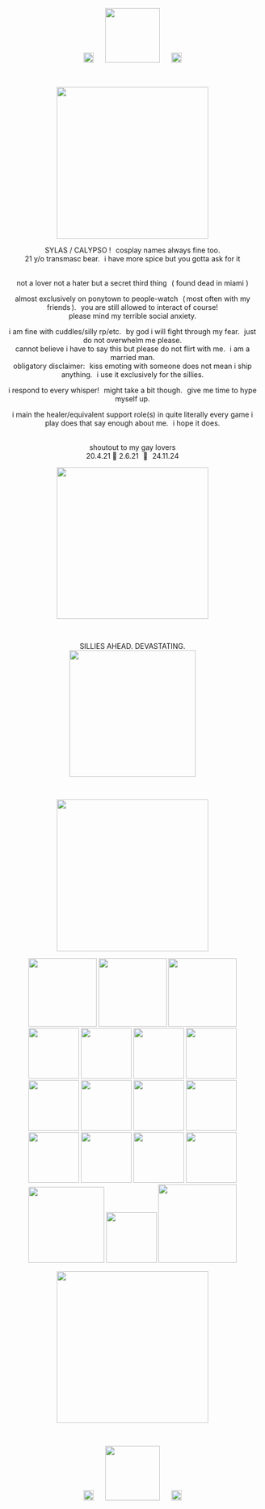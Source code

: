 <p align="center">
<img width="15" src="https://pix.crd.co/assets/images/gallery07/a1f10736.gif?v=cf5fcef5"> <img width="20" src="https://64.media.tumblr.com/49b349fafe4c236a3a1a47d9ef9a505a/e1406b377f44e2a5-01/s75x75_c1/59511014ca92fdb9259ea48ce2f0d60da00a0aef.gif"> <img width="15" src="https://pix.crd.co/assets/images/gallery07/a1f10736.gif?v=cf5fcef5"> <img width="108" src="https://64.media.tumblr.com/fbdc8361f63f4fae61053022ad352904/692bf70aefc8b3b6-46/s250x400/911e4398b503d41e044d55ff61a91156cfea5fa8.gif"> <img width="15" src="https://pix.crd.co/assets/images/gallery07/a1f10736.gif?v=cf5fcef5"> <img width="20" src="https://64.media.tumblr.com/49b349fafe4c236a3a1a47d9ef9a505a/e1406b377f44e2a5-01/s75x75_c1/59511014ca92fdb9259ea48ce2f0d60da00a0aef.gif"> <img width="15" src="https://pix.crd.co/assets/images/gallery07/a1f10736.gif?v=cf5fcef5">
<p align="center"><br/>

<p align="center">  <img width="300" src="https://watermelon.crd.co/assets/images/gallery19/218a3d75.png?v=9a76615e">

<p align="center"> SYLAS / CALYPSO ! cosplay names always fine too.<br/> 21 y/o transmasc bear. i have more spice but you gotta ask for it
<p align="center"><br/> not a lover not a hater but a secret third thing ( found dead in miami )
<p align="center"> almost exclusively on ponytown to people-watch ( most often with my friends ). you are still allowed to interact of course!  <br/> please mind my terrible social anxiety.
<p align="center"> i am fine with cuddles/silly rp/etc. by god i will fight through my fear. just do not overwhelm me please.  <br/> cannot believe i have to say this but please do not flirt with me. i am a married man.  <br/> obligatory disclaimer: kiss emoting with someone does not mean i ship anything. i use it exclusively for the sillies.
<p align="center"> i respond to every whisper! might take a bit though. give me time to hype myself up.
<p align="center"> i main the healer/equivalent support role(s) in quite literally every game i play does that say enough about me. i hope it does.
<p align="center"><br/> shoutout to my gay lovers<br/> 20.4.21 💐 2.6.21 💐 24.11.24

<p align="center">  <img width="300" src="https://watermelon.crd.co/assets/images/gallery19/218a3d75.png?v=9a76615e">


<p align="center"><br/> 
  
<p align="center">
  SILLIES AHEAD. DEVASTATING.<br/>  <img width="250" src="https://i.etsystatic.com/7423546/r/il/2e9e6c/1394995814/il_570xN.1394995814_l7l4.jpg">
<p align="center"><br/> 


<p align="center">  <img width="300" src="https://watermelon.crd.co/assets/images/gallery19/218a3d75.png?v=9a76615e">

<p align="center">  <img width="135" src="https://64.media.tumblr.com/d0f3ac5e11c59060b724bb66f681ecd3/bfaaeb60d3ffc0b4-ac/s100x200/745ba25aa5eaeeb69e37a9d872cd2296f8e95e0a.pnj">  <img width="135" src="https://64.media.tumblr.com/e4db4738aad544b8975e0f60b10cd4eb/67e8e56a4c66369c-41/s100x200/aea2262b6f2ca5919b1bad5054e0588ebd8161a0.pnj">  <img width="135" src="https://64.media.tumblr.com/fa02b46b8b5500870223b2129d7218a9/473928ea48888009-8b/s100x200/2497b93bee99cd43c3e6de6886b7b3bc46bcced7.pnj"><br/>  <img width="100" src="https://64.media.tumblr.com/af15735d52c8419cfd065f2cfe211f19/d6d0467adff246c0-aa/s100x200/e71fae2e061a19d9f7b392f39c9c514e8d6fa5cf.pnj">  <img width="100" src="https://64.media.tumblr.com/844652d1cf8d2c0fab25d6dd0c199452/473928ea48888009-d1/s100x200/e713bd7fe02ec050ecd9cda77e85c0378864a3ee.jpg">  <img width="100" src="https://64.media.tumblr.com/927c992ab3abb7a390d8c4ce7c12eceb/8c49db604b0f3002-b5/s100x200/4be5f9cf95ee416dd2f7e89dd3cea35274ae73da.pnj">  <img width="100" src="https://64.media.tumblr.com/81aa99e18bb73c638b8312c799ab953e/f1413ef45abf2485-61/s100x200/0bd9497a3a804d70b4e48d2b53ddb984d21a72f7.pnj"><br/>  <img width="100" src="https://64.media.tumblr.com/39264ca2b4a756d2c8b73eb74b12e6da/60c5ad8adf4aa63e-34/s250x400/255c6d1a0cb4ce0a8b7ee30c8a574e6d904b149a.gif">  <img width="100" src="https://64.media.tumblr.com/4687472d4ff6923d4aa5a820ba3df44f/6f072ea04e7b6c72-aa/s100x200/e8e963af1edbeec4fff0ff5f1ea600b41daa5f96.pnj">  <img width="100" src="https://64.media.tumblr.com/17e7f51e27c14f4360739a4113306e51/473928ea48888009-16/s100x200/4a5cf44a6826e8a31ad60bdfcd9598dac73eddeb.jpg">  <img width="100" src="https://64.media.tumblr.com/23e7d37b38234f55811b6ede1c4635af/6eac0cbc1027da31-78/s100x200/814ecb7e53b7f1a50df83266f154c21497ff0f59.pnj"><br/>  <img width="100" src="https://64.media.tumblr.com/8fe568d30e73e85ca0d0d7ce2dda6c25/6eac0cbc1027da31-8a/s100x200/409e904838c1e8621a5315640fcfeae64253700c.pnj">    <img width="100" src="https://64.media.tumblr.com/ddae69ee1bb2e0aa7fb80b01456b6f3d/6755022d32258dba-ed/s100x200/412d7dd4dbef6c8b794da37081567548a7869262.pnj">  <img width="100" src="https://64.media.tumblr.com/6765666fd080ee370a150b5c2d83324a/714de163cdcdf9ef-e0/s100x200/c2a5117d04391fd8fe3c790b1d457679255fa673.pnj">  <img width="100" src="https://64.media.tumblr.com/b5de0f3346cd5a93d544e0e3777787f9/ec8923cd04bc0a16-b2/s100x200/9ebf1f4ae2f4b25f2c0e174c478e5408ed7a5e7c.gif"><br/>  <img width="150" src="https://64.media.tumblr.com/5e345ddde9566f4d47982cf2e9cdf17c/5bde89fb1ffcd1fc-fa/s250x400/ac122c302ae7f7c07624e0c19b0b78aed66a2479.jpg">  <img width="100" src="https://64.media.tumblr.com/7333bc9d270b0444d17a6744ef285bf5/22446b416299184a-89/s75x75_c1/454ee429513f6dd336b07acce1da616be8dff5d6.gif">  <img width="155" src="https://64.media.tumblr.com/c18670cc67e89b0a535f3563b364c217/22446b416299184a-e8/s250x400/90377b847f6e34d59ad000f546f56daccabb61af.gif">

<p align="center">  <img width="300" src="https://watermelon.crd.co/assets/images/gallery19/218a3d75.png?v=9a76615e">

<p align="center"><br/>
<p align="center">
<img width="15" src="https://pix.crd.co/assets/images/gallery07/a1f10736.gif?v=cf5fcef5"> <img width="20" src="https://64.media.tumblr.com/49b349fafe4c236a3a1a47d9ef9a505a/e1406b377f44e2a5-01/s75x75_c1/59511014ca92fdb9259ea48ce2f0d60da00a0aef.gif"> <img width="15" src="https://pix.crd.co/assets/images/gallery07/a1f10736.gif?v=cf5fcef5"> <img width="108" src="https://64.media.tumblr.com/fbdc8361f63f4fae61053022ad352904/692bf70aefc8b3b6-46/s250x400/911e4398b503d41e044d55ff61a91156cfea5fa8.gif"> <img width="15" src="https://pix.crd.co/assets/images/gallery07/a1f10736.gif?v=cf5fcef5"> <img width="20" src="https://64.media.tumblr.com/49b349fafe4c236a3a1a47d9ef9a505a/e1406b377f44e2a5-01/s75x75_c1/59511014ca92fdb9259ea48ce2f0d60da00a0aef.gif"> <img width="15" src="https://pix.crd.co/assets/images/gallery07/a1f10736.gif?v=cf5fcef5">
